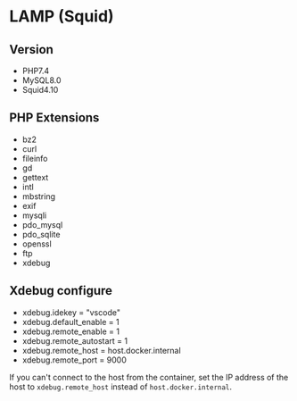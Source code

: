 # LAMP (Squid)

## Version
- PHP7.4
- MySQL8.0
- Squid4.10

## PHP Extensions 
- bz2
- curl
- fileinfo
- gd
- gettext
- intl
- mbstring
- exif
- mysqli
- pdo_mysql
- pdo_sqlite
- openssl
- ftp
- xdebug

## Xdebug configure
- xdebug.idekey = "vscode"
- xdebug.default_enable = 1
- xdebug.remote_enable = 1
- xdebug.remote_autostart = 1
- xdebug.remote_host = host.docker.internal
- xdebug.remote_port = 9000

If you can't connect to the host from the container, set the IP address of the host to `xdebug.remote_host` instead of `host.docker.internal`.